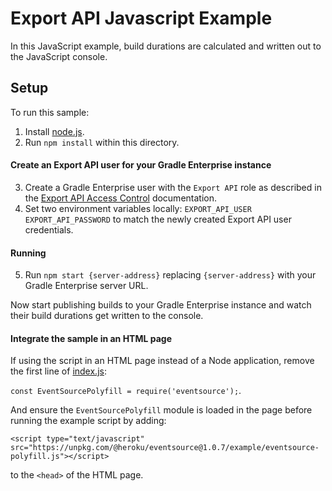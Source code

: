 # Export API Javascript Example

In this JavaScript example, build durations are calculated and written out to the JavaScript console.

## Setup

To run this sample:

1. Install [node.js].
2. Run `npm install` within this directory.

#### Create an Export API user for your Gradle Enterprise instance
3. Create a Gradle Enterprise user with the `Export API` role as described in the [Export API Access Control] documentation.
4. Set two environment variables locally: `EXPORT_API_USER` `EXPORT_API_PASSWORD` to match the newly created Export API user credentials.

#### Running
5. Run `npm start {server-address}` replacing `{server-address}` with your Gradle Enterprise server URL.

Now start publishing builds to your Gradle Enterprise instance and watch their build durations get written to the console.

#### Integrate the sample in an HTML page

If using the script in an HTML page instead of a Node application, remove the first line of [index.js]:

```const EventSourcePolyfill = require('eventsource');```.

And ensure the `EventSourcePolyfill` module is loaded in the page before running the example script by adding:

```
<script type="text/javascript" src="https://unpkg.com/@heroku/eventsource@1.0.7/example/eventsource-polyfill.js"></script>
```

to the `<head>` of the HTML page. 

[index.js]: index.js
[node.js]: https://nodejs.org/
[Export API Access Control]: https://docs.gradle.com/enterprise/export-api/#access_control